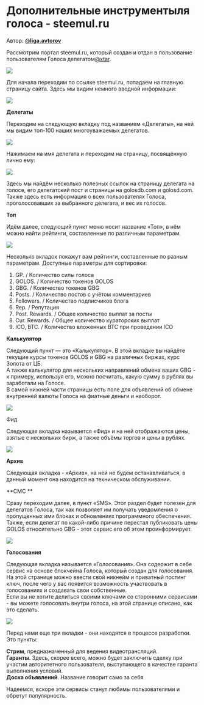 # Дополнительные инструментыля голоса - steemul.ru

Автор: [@**liga.avtorov**](https://golos.io/@liga.avtorov)

Рассмотрим портал steemul.ru, который создан и отдан в пользование пользователям Голоса делегатом[@xtar](https://golos.io/@xtar).

![](https://imgp.golos.io/0x0/http://storage7.static.itmages.ru/i/17/0912/h_1505213814_8433615_bf580e3526.png)

Для начала переходим по ссылке steemul.ru, попадаем на главную страницу сайта. Здесь мы видим немного вводной информации:

![](https://imgp.golos.io/0x0/http://storage4.static.itmages.ru/i/17/0912/h_1505209703_4357588_b72ef41129.png)

**Делегаты**

Переходим на следующую вкладку под названием «Делегаты», на ней мы видим топ-100 наших многоуважаемых делегатов.

![](https://imgp.golos.io/0x0/http://storage4.static.itmages.ru/i/17/0912/h_1505209703_7017874_7fc8836c3c.png)

Нажимаем на имя делегата и переходим на страницу, посвящённую лично ему:

![](https://imgp.golos.io/0x0/http://storage4.static.itmages.ru/i/17/0912/h_1505209703_7027324_97010ff720.png)

Здесь мы найдём несколько полезных ссылок на страницу делегата на голосе, его делегатский пост и страницы на golosdb.com и golosd.com. Также здесь есть информация о всех пользователях Голоса, проголосовавших за выбранного делегата, и вес их голосов.

**Топ**

Идём далее, следующий пункт меню носит название «Топ», в нём можно найти рейтинги, составленные по различным параметрам.

![](https://imgp.golos.io/0x0/http://storage5.static.itmages.ru/i/17/0912/h_1505209704_5916983_c854983013.png)

Несколько вкладок покажут вам рейтинги, составленные по разным параметрам. Доступные параметры для сортировки:

1. GP. / Количество силы голоса
2. GOLOS. / Количество токенов GOLOS
3. GBG. / Количество токенов GBG
4. Posts. / Количество постов с учётом комментариев
5. Followers. / Количество подписчиков блога
6. Rep. / Репутация
7. Post. Rewards. / Общее количество выплат за посты
8. Cur. Rewards. / Общее количество кураторских выплат
9. ICO, BTC. / Количество вложенных BTC при проведении ICO

**Калькулятор**

Следующий пункт — это «Калькулятор». В этой вкладке вы найдёте текущие курсы токенов GOLOS и GBG на различных биржах, курс Золота от ЦБ.  
А также калькулятор для нескольких направлений обмена ваших GBG - к примеру, используя его, можно посчитать, какую сумму в рублях вы заработали на Голосе.  
В самой нижней части страницы есть поле для объявлений об обмене внутренней валюты Голоса на фиатные деньги и наоборот.

![](https://imgp.golos.io/0x0/http://storage5.static.itmages.ru/i/17/0912/h_1505209704_5255826_c64875842c.png)

Фид

Следующая вкладка называется «Фид» и на ней отображаются цены, взятые с нескольких бирж, а также объёмы торгов и цены в рублях.

![](https://imgp.golos.io/0x0/http://storage5.static.itmages.ru/i/17/0912/h_1505209704_1077769_f55d4b3a26.png)

**Архив**

Следующая вкладка - «Архив», на ней не будем останавливаться, в данный момент она находится на техническом обслуживании.

\*\*СМС \*\*

Сразу переходим далее, в пункт «SMS». Этот раздел будет полезен для делегатов Голоса, так как позволяет им получать уведомления о пропущенных ими блоках и обновлениях программного обеспечения. Также, если делегат по какой-либо причине перестал публиковать цены GOLOS относительно GBG - этот сервис его об этом проинформирует.

![](https://imgp.golos.io/0x0/http://storage6.static.itmages.ru/i/17/0912/h_1505209705_3523989_d61fc490ab.png)

**Голосования**

Следующая вкладка называется «Голосования». Она содержит в себе сервис на основе блокчейна Голоса, который создан для голосования. На этой странице можно ввести свой никнейм и приватный постинг ключ, после чего у вас появится возможность участвовать в голосованиях и создавать свои собственные.  
Если вы не хотите делиться своими ключами со сторонними сервисами - вы можете голосовать внутри голоса, на этой странице описано, как это сделать.

![](https://imgp.golos.io/0x0/http://storage6.static.itmages.ru/i/17/0912/h_1505209705_8295789_b38d457a70.png)

Перед нами еще три вкладки - они находятся в процессе разработки. Это пункты:

**Стрим**, предназначенный для ведения видеотрансляций.  
**Гаранты**. Здесь, скорее всего, можно будет заключить сделку при участии авторитетного пользователя, выступающего в качестве гаранта выполнения условий.  
**Доска объявлений**. Название говорит само за себя

Надеемся, вскоре эти сервисы станут любимы пользователями и обретут популярность.

